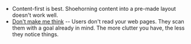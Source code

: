  - Content-first is best. Shoehorning content into a pre-made layout doesn't work well.
 - [Don't make me think](https://www.sensible.com/dmmt.html) -- Users don't read your web pages. They scan them with a goal already in mind. The more clutter you have, the less they notice things.
